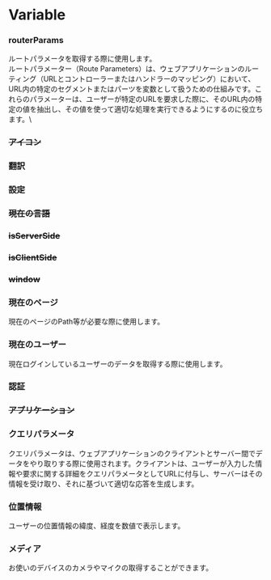 # Variable

### routerParams

ルートパラメータを取得する際に使用します。\
ルートパラメーター（Route Parameters）は、ウェブアプリケーションのルーティング（URLとコントローラーまたはハンドラーのマッピング）において、URL内の特定のセグメントまたはパーツを変数として扱うための仕組みです。これらのパラメーターは、ユーザーが特定のURLを要求した際に、そのURL内の特定の値を抽出し、その値を使って適切な処理を実行できるようにするのに役立ちます。\


### ~~アイコン~~

### 翻訳

### ~~設定~~

### ~~現在の言語~~

### ~~isServerSide~~

### ~~isClientSide~~

### ~~window~~

### 現在のページ

現在のページのPath等が必要な際に使用します。

### 現在のユーザー

現在ログインしているユーザーのデータを取得する際に使用します。

### 認証

### ~~アプリケーション~~

### クエリパラメータ

クエリパラメータは、ウェブアプリケーションのクライアントとサーバー間でデータをやり取りする際に使用されます。クライアントは、ユーザーが入力した情報や要求に関する詳細をクエリパラメータとしてURLに付与し、サーバーはその情報を受け取り、それに基づいて適切な応答を生成します。

### 位置情報

ユーザーの位置情報の緯度、経度を数値で表示します。

### メディア

お使いのデバイスのカメラやマイクの取得することができます。

###

###

###

